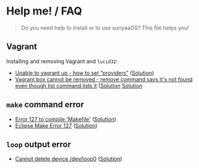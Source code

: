 # Help me! / FAQ

> Do you need help to install or to use suriyaaOS? This file helps you!


## Vagrant
Installing and removing Vagrant and `lucid32`:
* [Unable to vagrant up - how to set “providers”](http://stackoverflow.com/questions/29450437/unable-to-vagrant-up-how-to-set-providers) ([Solution](http://stackoverflow.com/a/32930162/5157221))
* [Vagrant box cannot be removed - remove command says it's not found even though list command lists it](http://stackoverflow.com/questions/15994097/vagrant-box-cannot-be-removed-remove-command-says-its-not-found-even-though-l) ([Solution](http://stackoverflow.com/a/15994114/5157221) [Solution](http://stackoverflow.com/a/15994114/5157221)


## `make` command error
* [Error 127 to compile 'Makefile'](http://stackoverflow.com/questions/17712213/error-127-to-compile-makefile) ([Solution](http://stackoverflow.com/a/17712334/5157221))
* [Eclipse Make Error 127](http://stackoverflow.com/questions/3478877/eclipse-make-error-127) ([Solution](http://stackoverflow.com/a/3479872/5157221))


## `loop` output error
* [Cannot delete device /dev/loop0](http://stackoverflow.com/questions/5881134/cannot-delete-device-dev-loop0) ([Solution](http://stackoverflow.com/a/5882272/5157221))
